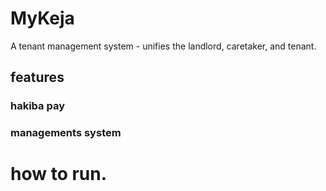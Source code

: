 # MyKeja
A tenant management system - unifies the landlord, caretaker, and tenant.

## features
### hakiba pay

### managements system

# how to run.
